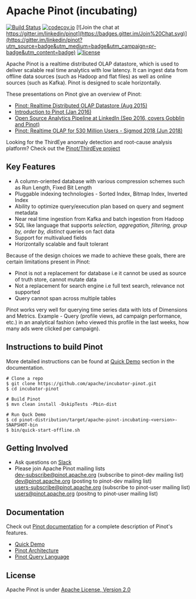 <!--

    Licensed to the Apache Software Foundation (ASF) under one
    or more contributor license agreements.  See the NOTICE file
    distributed with this work for additional information
    regarding copyright ownership.  The ASF licenses this file
    to you under the Apache License, Version 2.0 (the
    "License"); you may not use this file except in compliance
    with the License.  You may obtain a copy of the License at

      http://www.apache.org/licenses/LICENSE-2.0

    Unless required by applicable law or agreed to in writing,
    software distributed under the License is distributed on an
    "AS IS" BASIS, WITHOUT WARRANTIES OR CONDITIONS OF ANY
    KIND, either express or implied.  See the License for the
    specific language governing permissions and limitations
    under the License.

-->
# Apache Pinot (incubating)

[![Build Status](https://api.travis-ci.org/apache/incubator-pinot.svg?branch=master)](https://travis-ci.org/apache/incubator-pinot) [![codecov.io](https://codecov.io/github/linkedin/pinot/branch/master/graph/badge.svg)](https://codecov.io/github/linkedin/pinot) [![Join the chat at https://gitter.im/linkedin/pinot](https://badges.gitter.im/Join%20Chat.svg)](https://gitter.im/linkedin/pinot?utm_source=badge&utm_medium=badge&utm_campaign=pr-badge&utm_content=badge) [![license](https://img.shields.io/github/license/linkedin/pinot.svg)](LICENSE)

Apache Pinot is a realtime distributed OLAP datastore, which is used to deliver scalable real time analytics with low latency. It can ingest data from offline data sources (such as Hadoop and flat files) as well as online sources (such as Kafka). Pinot is designed to scale horizontally.

These presentations on Pinot give an overview of Pinot:

* [Pinot: Realtime Distributed OLAP Datastore (Aug 2015)](http://www.slideshare.net/KishoreGopalakrishna/pinot-realtime-distributed-olap-datastore)
* [Introduction to Pinot (Jan 2016)](http://www.slideshare.net/jeanfrancoisim/intro-to-pinot-20160104)
* [Open Source Analytics Pipeline at LinkedIn (Sep 2016, covers Gobblin and Pinot)](http://www.slideshare.net/IssacBuenrostro/open-source-linkedin-analytics-pipeline-vldb-2016)
* [Pinot: Realtime OLAP for 530 Million Users - Sigmod 2018 (Jun 2018)](http://www.slideshare.net/seunghyunlee1460/pinot-realtime-olap-for-530-million-users-sigmod-2018-107394584)

Looking for the ThirdEye anomaly detection and root-cause analysis platform? Check out the [Pinot/ThirdEye project](https://github.com/apache/incubator-pinot/tree/master/thirdeye)

## Key Features

- A column-oriented database with various compression schemes such as Run Length, Fixed Bit Length
- Pluggable indexing technologies - Sorted Index, Bitmap Index, Inverted Index
- Ability to optimize query/execution plan based on query and segment metadata
- Near real time ingestion from Kafka and batch ingestion from Hadoop
- SQL like language that supports _selection, aggregation, filtering, group by, order by, distinct_ queries on fact data
- Support for multivalued fields
- Horizontally scalable and fault tolerant 

Because of the design choices we made to achieve these goals, there are certain limitations present in Pinot:

- Pinot is not a replacement for database i.e it cannot be used as source of truth store, cannot mutate data 
- Not a replacement for search engine i.e full text search, relevance not supported
- Query cannot span across multiple tables

Pinot works very well for querying time series data with lots of Dimensions and Metrics. Example - Query (profile views, ad campaign performance, etc.) in an analytical fashion (who viewed this profile in the last weeks, how many ads were clicked per campaign). 

## Instructions to build Pinot
More detailed instructions can be found at [Quick Demo](https://pinot.readthedocs.io/en/latest/getting_started.html#trying-out-offline-quickstart-demo) section in the documentation.
```
# Clone a repo
$ git clone https://github.com/apache/incubator-pinot.git
$ cd incubator-pinot

# Build Pinot
$ mvn clean install -DskipTests -Pbin-dist

# Run Quck Demo
$ cd pinot-distribution/target/apache-pinot-incubating-<version>-SNAPSHOT-bin
$ bin/quick-start-offline.sh
```

## Getting Involved
 - Ask questions on [Slack](https://join.slack.com/t/apache-pinot/shared_invite/enQtNDY4NDczOTYyNjk1LTExODVjY2QxYzBkMzJjNTk0ZGQ3NThiYTU2YzdlNjE0MWI5ZjUwYjI2ZTgxNjNiYWJiNmEzYjkxMTIzMzUxNTQ)
 - Please join Apache Pinot mailing lists  
   dev-subscribe@pinot.apache.org (subscribe to pinot-dev mailing list)  
   dev@pinot.apache.org (posting to pinot-dev mailing list)  
   users-subscribe@pinot.apache.org (subscribe to pinot-user mailing list)  
   users@pinot.apache.org (positng to pinot-user mailing list)

## Documentation
Check out [Pinot documentation](https://pinot.readthedocs.io) for a complete description of Pinot's features.
- [Quick Demo](https://pinot.readthedocs.io/en/latest/trying_pinot.html)
- [Pinot Architecture](https://pinot.readthedocs.io/en/latest/architecture.html)
- [Pinot Query Language](https://pinot.readthedocs.io/en/latest/pql_examples.html)

## License
Apache Pinot is under [Apache License, Version 2.0](http://www.apache.org/licenses/LICENSE-2.0)
